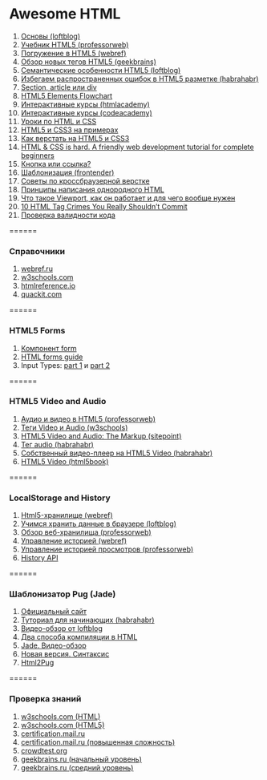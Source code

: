 # Awesome HTML

1. [Основы (loftblog)](http://loftblog.ru/material/html-dlya-nachinayushhix-urok-pervyj/)
2. [Учебник HTML5 (professorweb)](http://professorweb.ru/my/html/html5/level1/html5_index.php)
3. [Погружение в HTML5 (webref)](https://webref.ru/layout/diveintohtml5)
4. [Обзор новых тегов HTML5 (geekbrains)](https://geekbrains.ru/events/213)
5. [Семантические особенности HTML5 (loftblog)](https://www.youtube.com/watch?v=LOphfrzuxtc&list=TLz-or-IK5rGkwMzA3MjAxNg)
6. [Избегаем распространенных ошибок в HTML5 разметке (habrahabr)](http://habrahabr.ru/post/124993/)
7. [Section, article или div](http://webhitech.ru/notes/div-section-article/)
8. [HTML5 Elements Flowchart](http://html5doctor.com/downloads/h5d-sectioning-flowchart.png)
9. [Интерактивные курсы (htmlacademy)](https://htmlacademy.ru/courses)
10. [Интерактивные курсы (codeacademy)](https://www.codecademy.com/en/tracks/web)
11. [Уроки по HTML и CSS](https://webref.ru/layout/learn-html-css)
12. [HTML5 и CSS3 на примерах](https://webref.ru/layout/html5-css3)
13. [Как верстать на HTML5 и CSS3](https://webref.ru/layout/howtocodeinhtml)
14. [HTML & CSS is hard. A friendly web development tutorial for complete beginners](https://internetingishard.com/html-and-css/)
15. [Кнопка или ссылка?](https://www.youtube.com/watch?v=MWJKwn_gKR4)
16. [Шаблонизация (frontender)](http://frontender.info/template/) 
17. [Советы по кроссбраузерной верстке](http://www.internet-technologies.ru/articles/article_1834.html)
18. [Принципы написания однородного HTML](http://forwebdev.ru/html/principles-for-writing-idiomatic-html/)
19. [Что такое Viewport, как он работает и для чего вообще нужен](http://frontender.com.ua/mobile-web/wtf-viewport/)
20. [10 HTML Tag Crimes You Really Shouldn’t Commit](http://line25.com/articles/10-html-tag-crimes-you-really-shouldnt-commit)
21. [Проверка валидности кода](https://validator.w3.org/nu/)

======

### Справочники
1. [webref.ru](https://webref.ru/html)
2. [w3schools.com](http://www.w3schools.com/html/default.asp)
3. [htmlreference.io](http://htmlreference.io/semantic/)
4. [quackit.com](http://www.quackit.com/html/)

======

### HTML5 Forms
1. [Компонент form](http://www.cyberguru.ru/web/html/form-tag-html.html)
2. [HTML forms guide](https://developer.mozilla.org/en-US/docs/Learn/HTML/Forms) 
3. Input Types: [part 1](https://www.sitepoint.com/html5-forms-input-types/) и [part 2](https://www.sitepoint.com/html5-forms-input-types-part-2/)

======

### HTML5 Video and Audio
1. [Аудио и видео в HTML5 (professorweb)](https://professorweb.ru/my/html/html5/level3/3_1.php)
2. [Теги Video и Audio (w3schools)](http://www.w3schools.com/TagS/ref_av_dom.asp)
3. [HTML5 Video and Audio: The Markup (sitepoint)](https://www.sitepoint.com/html5-video-and-audio-the-markup/)
4. [Тег audio (habrahabr)](https://habrahabr.ru/post/148202/ )
5. [Собственный видео-плеер на HTML5 Video (habrahabr)](https://habrahabr.ru/company/microsoft/blog/127295/)
6. [HTML5 Video (html5book)](https://html5book.ru/html5-video/)

======

### LocalStorage and History
1. [Html5-хранилище (webref)](https://webref.ru/layout/diveintohtml5/storage)
2. [Учимся хранить данные в браузере (loftblog)](http://loftblog.ru/material/uchimsya-xranit-dannye-v-brauzere-vmeste-s-html5-localstorage/)
3. [Обзор веб-хранилища (professorweb)](http://professorweb.ru/my/html/html5/level5/5_1.php)
4. [Управление историей (webref)](https://webref.ru/layout/diveintohtml5/history)
5. [Управление историей просмотров (professorweb)](http://professorweb.ru/my/html/html5/level8/8_3.php)
6. [History API](https://css-tricks.com/using-the-html5-history-api/)

======

### Шаблонизатор Pug (Jade)
1. [Официальный сайт](http://jade-lang.com/)
2. [Туториал для начинающих (habrahabr)](https://habrahabr.ru/post/278109/)
3. [Видео-обзор от loftblog](http://loftblog.ru/material/preprocessor-jade-ustanovka-i-bazovoe-ispolzovanie/)
4. [Два способа компиляции в HTML](http://zencoder.ru/html/jade-to-html/)
5. [Jade. Видео-обзор](https://www.youtube.com/watch?v=QCsFDi1cQIk)
6. [Новая версия. Синтаксис](https://pugjs.org/api/migration-v2.html)
7. [Html2Pug](http://html2jade.org/)

======

### Проверка знаний
1. [w3schools.com (HTML)](http://www.w3schools.com/quiztest/quiztest.asp?Qtest=HTML)
2. [w3schools.com (HTML5)](http://www.w3schools.com/quiztest/quiztest.asp?qtest=HTML5)
3. [certification.mail.ru](https://certification.mail.ru/tests/html/start/)
4. [certification.mail.ru (повышенная сложность)](https://certification.mail.ru/tests/html-timechallenge/start/)
5. [crowdtest.org](http://crowdtest.org/ru/html)
6. [geekbrains.ru (начальный уровень)](https://geekbrains.ru/tests/2)
7. [geekbrains.ru (средний уровень)](https://geekbrains.ru/tests/17)
